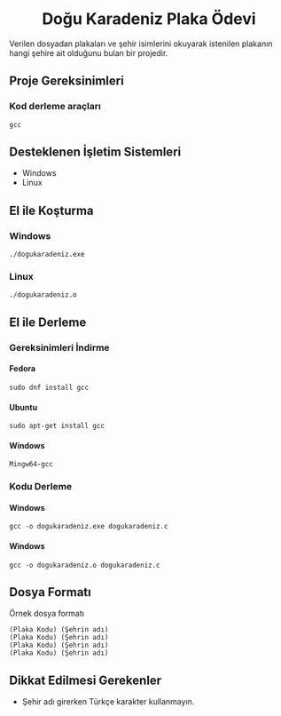 # <center>Doğu Karadeniz Plaka Ödevi</center>

Verilen dosyadan plakaları ve şehir isimlerini okuyarak istenilen plakanın hangi şehire ait olduğunu bulan bir projedir.

## Proje Gereksinimleri

### Kod derleme araçları

```
gcc
```

## Desteklenen İşletim Sistemleri

- Windows
- Linux

## El ile Koşturma

### Windows

```
./dogukaradeniz.exe
```

### Linux

```
./dogukaradeniz.o
```

## El ile Derleme

### Gereksinimleri İndirme

#### Fedora

```
sudo dnf install gcc
```

#### Ubuntu

```
sudo apt-get install gcc
```

#### Windows

```
Mingw64-gcc
```

### Kodu Derleme

#### Windows
```
gcc -o dogukaradeniz.exe dogukaradeniz.c
```

#### Windows
```
gcc -o dogukaradeniz.o dogukaradeniz.c
```

## Dosya Formatı

Örnek dosya formatı

```
(Plaka Kodu) (Şehrin adı)
(Plaka Kodu) (Şehrin adı)
(Plaka Kodu) (Şehrin adı)
(Plaka Kodu) (Şehrin adı)
```

## Dikkat Edilmesi Gerekenler

- Şehir adı girerken Türkçe karakter kullanmayın.
